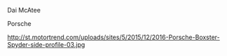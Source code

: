 Dai McAtee

Porsche

http://st.motortrend.com/uploads/sites/5/2015/12/2016-Porsche-Boxster-Spyder-side-profile-03.jpg